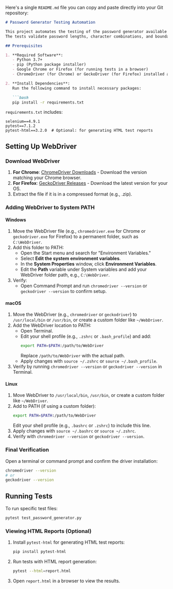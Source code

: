 Here's a single `README.md` file you can copy and paste directly into your Git repository:

```markdown
# Password Generator Testing Automation

This project automates the testing of the password generator available at [security.org](https://www.security.org/password-generator/).
The tests validate password lengths, character combinations, and boundary cases to ensure the generator's reliability.

## Prerequisites

1. **Required Software**:
   - Python 3.7+
   - pip (Python package installer)
   - Google Chrome or Firefox (for running tests in a browser)
   - ChromeDriver (for Chrome) or GeckoDriver (for Firefox) installed and added to your system's PATH for Selenium to control the browser.

2. **Install Dependencies**:
   Run the following command to install necessary packages:

   ```bash
   pip install -r requirements.txt
   ```

   `requirements.txt` includes:
   ```text
   selenium==4.9.1
   pytest==7.1.2
   pytest-html==3.2.0  # Optional: for generating HTML test reports
   ```

## Setting Up WebDriver

### Download WebDriver

1. **For Chrome**: [ChromeDriver Downloads](https://sites.google.com/chromium.org/driver/downloads) - Download the version matching your Chrome browser.
2. **For Firefox**: [GeckoDriver Releases](https://github.com/mozilla/geckodriver/releases) - Download the latest version for your OS.
3. Extract the file if it is in a compressed format (e.g., .zip).

### Adding WebDriver to System PATH

#### Windows
1. Move the WebDriver file (e.g., `chromedriver.exe` for Chrome or `geckodriver.exe` for Firefox) to a permanent folder, such as `C:\WebDriver`.
2. Add this folder to PATH:
   - Open the Start menu and search for "Environment Variables."
   - Select **Edit the system environment variables**.
   - In the **System Properties** window, click **Environment Variables**.
   - Edit the **Path** variable under System variables and add your WebDriver folder path, e.g., `C:\WebDriver`.
3. Verify:
   - Open Command Prompt and run `chromedriver --version` or `geckodriver --version` to confirm setup.

#### macOS
1. Move the WebDriver (e.g., `chromedriver` or `geckodriver`) to `/usr/local/bin` or `/usr/bin`, or create a custom folder like `~/WebDriver`.
2. Add the WebDriver location to PATH:
   - Open Terminal.
   - Edit your shell profile (e.g., `.zshrc` or `.bash_profile`) and add:
     ```bash
     export PATH=$PATH:/path/to/WebDriver
     ```
     Replace `/path/to/WebDriver` with the actual path.
   - Apply changes with `source ~/.zshrc` or `source ~/.bash_profile`.
3. Verify by running `chromedriver --version` or `geckodriver --version` in Terminal.

#### Linux
1. Move WebDriver to `/usr/local/bin`, `/usr/bin`, or create a custom folder like `~/WebDriver`.
2. Add to PATH (if using a custom folder):
   ```bash
   export PATH=$PATH:/path/to/WebDriver
   ```
   Edit your shell profile (e.g., `.bashrc` or `.zshrc`) to include this line.
3. Apply changes with `source ~/.bashrc` or `source ~/.zshrc`.
4. Verify with `chromedriver --version` or `geckodriver --version`.

### Final Verification
Open a terminal or command prompt and confirm the driver installation:
```bash
chromedriver --version
# or
geckodriver --version
```

## Running Tests

To run specific test files:
```bash
pytest test_password_generator.py
```

### Viewing HTML Reports (Optional)
1. Install `pytest-html` for generating HTML test reports:
   ```bash
   pip install pytest-html
   ```
2. Run tests with HTML report generation:
   ```bash
   pytest --html=report.html
   ```
3. Open `report.html` in a browser to view the results.
```
